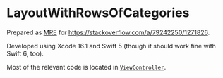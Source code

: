 # LayoutWithRowsOfCategories

Prepared as [MRE](https://stackoverflow.com/help/minimal-reproducible-example) for https://stackoverflow.com/a/79242250/1271826.

Developed using Xcode 16.1 and Swift 5 (though it should work fine with Swift 6, too).

Most of the relevant code is located in [`ViewController`](LayoutWithRowsOfCategories/Views/ViewController.swift).
